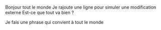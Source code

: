 Bonjour tout le monde
Je rajoute une ligne pour simuler une modification externe
Est-ce que tout va bien ?

Je fais une phrase qui convient à tout le monde

